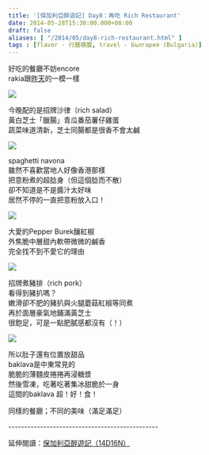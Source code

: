 ```yaml
---
title: '[保加利亞醉遊記] Day8：再吃 Rich Restaurant'
date: 2014-05-28T15:30:00.000+08:00
draft: false
aliases: [ "/2014/05/day8-rich-restaurant.html" ]
tags : [flavor - 行膳積腹, travel - България (Bulgaria)]
---
```


好吃的餐廳不妨encore \
rakia跟[昨天](https://www.hidie.net/2014/05/day7rich-restaurant.html)的一模一樣

![](https://1.bp.blogspot.com/-tAtHQaJ5pSY/XDsJRxGHHaI/AAAAAAAAFUQ/qmWhOi_18H01r2FJZvTefTEdLTnjRBGqgCLcBGAs/s640/14282299374_f8f2ee4067_z.jpg)

今晚配的是招牌沙律（rich salad） \
黃白芝士「臘腸」青瓜番茄薯仔雞蛋 \
蔬菜味道清新，芝士同腸都是很香不會太鹹

![](https://3.bp.blogspot.com/-QE4ekkHbK_8/XDsJWFC4qNI/AAAAAAAAFUU/DrxWx4fshpkHefxIOxLE0wiYH0VQSsNnQCLcBGAs/s1600/14096125308_35e8b962db_z.jpg)

spaghetti navona \
雖然不喜歡當地人好像香港那樣 \
把意粉煮的超腍身（但這個腍而不散） \
卻不知道是不是醬汁太好味 \
居然不停的一直把意粉放入口！

![](https://2.bp.blogspot.com/-nkPhfZhoti4/XDsJcwBcLVI/AAAAAAAAFUY/gjy6DKFMGJ0WJCKbk4nCtcJmJjRXiXi6wCLcBGAs/s1600/14096125018_d321fd382a_z.jpg)

大愛的Pepper Burek釀紅椒 \
外焦脆中層甜內軟帶微微的鹹香 \
完全找不到不愛它的理由

![](https://4.bp.blogspot.com/-Cpq7DRUnsN4/XDsJq9c5xHI/AAAAAAAAFUg/ZNCZ4iwyHCo_QDaQyB5vOqy55ZIom_oIwCLcBGAs/s1600/14096103349_e2a5a23bdd_z.jpg)

招牌煮豬排（rich pork） \
看得到豬扒嗎？ \
嫩滑卻不肥的豬扒與火腿蘑菇紅椒等同煮 \
再於面層豪氣地鋪滿黃芝士 \
很飽足，可是一點肥膩感都沒有（！）

![](https://3.bp.blogspot.com/-F6U7nyvYdDs/XDsJyKuy_5I/AAAAAAAAFUo/kaRBW8bllDsNcshq2k3NJkvR3jMiHnyZwCLcBGAs/s1600/14282298214_8d446e6fd3_z.jpg)

所以肚子還有位置放甜品 \
baklava是中東常見的 \
脆脆的薄麵皮捲捲再浸糖漿 \
然後雪凍，吃著吃著集冰甜脆於一身 \
這間的baklava 超！好！食！


同樣的餐廳；不同的美味（滿足滿足）

  
\-----------------------------------------------  
  
延伸閱讀：[保加利亞醉遊記（14D16N）](https://www.hidie.net/2014/06/14d16n.html)